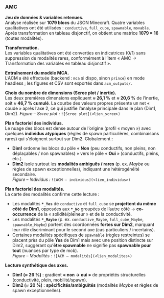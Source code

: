 ### AMC

**Jeu de données & variables retenues.**  
Analyse réalisée sur **1079 blocs** du JSON Minecraft. Quatre variables qualitatives ont été utilisées : `conductive`, `full_cube`, `spawnable`, `movable`. Après transformation en tableau disjonctif, on obtient une matrice **1079 × 16** (toutes modalités).

**Transformation.**  
Les variables qualitatives ont été converties en indicatrices (0/1) sans suppression de modalités rares, conformément à l’item « AMC → Transformation des variables en tableau disjonctif ».

**Entraînement du modèle MCA.**  
L’ACM a été effectuée (backend : `mca` si dispo, sinon `prince`) en mode headless ; les figures et CSV sont exportés dans `acm_outputs/`.

**Choix du nombre de dimensions (Scree plot / inertie).**  
Les deux premières dimensions expliquent **≈ 26,1 %** et **≈ 20,6 %** de l’inertie, soit **≈ 46,7 % cumulé**. La courbe des valeurs propres présente un net « coude » après l’axe 2, ce qui justifie l’analyse principale dans le plan (Dim1, Dim2).
*Figure – Scree plot :* `![Scree plot](<lien_scree>)`

**Plan factoriel des individus.**  
Le nuage des blocs est dense autour de l’origine (profil « moyen ») avec quelques **individus atypiques** (règles de spawn particulières, combinaisons rares) qui s’éloignent surtout sur Dim2. Globalement :  
- **Dim1** ordonne les blocs du pôle « **Non** (peu conductifs, non pleins, non déplaçables / non spawnables) » vers le pôle « **Oui** » (conductifs, pleins, etc.).  
- **Dim2** isole surtout les **modalités ambiguës / rares** (p. ex. *Maybe* ou règles de spawn exceptionnelles), indiquant une hétérogénéité secondaire.  
*Figure – Individus :* `![ACM — individus](<lien_individus>)`

**Plan factoriel des modalités.**  
La carte des modalités confirme cette lecture :  
- Les modalités **`*_Yes`** de `conductive` et `full_cube` se **projettent du même côté de Dim1**, opposées aux **`*_No`** groupées de l’autre côté → **co-occurrence** de la « solidité/pleineur » et de la conductivité.  
- Les modalités **`*_Maybe`** (p. ex. `conductive_Maybe`, `full_cube_Maybe`, `spawnable_Maybe`) portent des coordonnées **fortes sur Dim2**, marquant leur rôle discriminant pour le second axe (cas particuliers / incertains).  
- Certaines modalités spécifiques de `spawnable` (règles restreintes) se placent près du pôle **Yes** de Dim1 mais avec une position distincte sur Dim2, suggérant qu’**être spawnable** ne signifie pas **spawnable pour tout** (nuances par type de mob).  
*Figure – Modalités :* `![ACM — modalités](<lien_modalites>)`

**Lecture synthétique des axes.**  
- **Dim1 (≈ 26 %)** : gradient **« non → oui »** de propriétés structurelles (conductivité, plein, mobilité/spawn).  
- **Dim2 (≈ 20 %)** : **spécificités/ambiguïtés** (modalités *Maybe* et règles de spawn exceptionnelles). 

